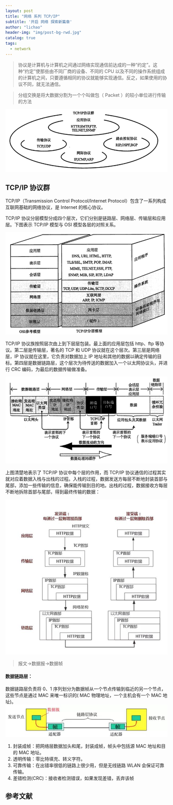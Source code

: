 ```yaml
---
layout: post
title: "网络 系列 TCP/IP"
subtitle: '开启 网络 探索新篇章'
author: "lichao"
header-img: "img/post-bg-rwd.jpg"
catalog: true
tags:
  - network 
---
```

 
 > 协议是计算机与计算机之间通过网络实现通信前达成的一种“约定”。这种“约定”使那些由不同厂商的设备、不同的 CPU 以及不同的操作系统组成的计算机之间，只要遵循相同的协议就能够实现通信。反之，如果使用的协议不同，就无法通信。

 > 分组交换是将大数据分割为一个个叫做包（ Packet ）的较小单位进行传输的方法

 ![网络](/img/network/24.png)


## TCP/IP 协议群
TCP/IP（Transmission Control Protocol/Internet Protocol）包含了一系列构成互联网基础的网络协议，是 Internet 的核心协议。

TCP/IP 协议分层模型分成四个层次，它们分别是链路层、网络层、传输层和应用层。下图表示 TCP/IP 模型与 OSI 模型各层的对照关系。

![网络](/img/network/1.png)

TCP/IP 协议族按照层次由上到下层层包装。最上面的应用层包括 http、ftp 等协议。第二层是传输层，著名的 TCP 和 UDP 协议就在这个层次。第三层是网络层，IP 协议就在这里，它负责对数据加上 IP 地址和其他的数据以确定传输的目标。第四层是数据链路层，这个层次为待传送的数据加入一个以太网协议头，并进行 CRC 编码，为最后的数据传输做准备。

![网络](/img/network/2.png)

上图清楚地表示了 TCP/IP 协议中每个层的作用，而 TCP/IP 协议通信的过程其实就对应着数据入栈与出栈的过程。入栈的过程，数据发送方每层不断地封装首部与尾部，添加一些传输的信息，确保能传输到目的地。出栈的过程，数据接收方每层不断地拆除首部与尾部，得到最终传输的数据：

![网络](/img/network/3.png)

> 报文->数据报->数据帧

#### 数据链路层：
数据链路层负责将 0、1 序列划分为数据帧从一个节点传输到临近的另一个节点，这些节点是通过 MAC 来唯一标识的( MAC 物理地址，一个主机会有一个 MAC 地址)。
![网络](/img/network/4.png)
1. 封装成帧：把网络层数据加头和尾，封装成帧，帧头中包括源 MAC 地址和目的 MAC 地址。
2. 透明传输：零比特填充、转义字符。
3. 可靠传输：在出错率很低的链路上很少用，但是无线链路 WLAN 会保证可靠传输。
4. 差错检测(CRC)：接收者检测错误，如果发现差错，丢弃该帧


## 参考文献
